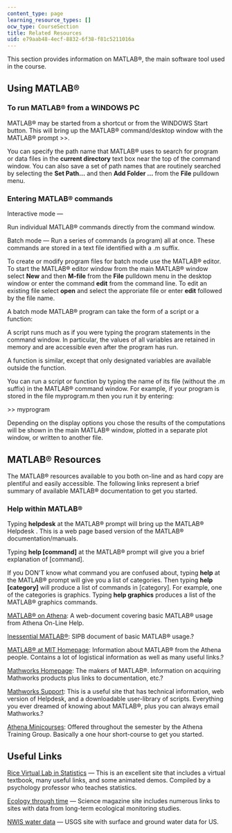 ```yaml
---
content_type: page
learning_resource_types: []
ocw_type: CourseSection
title: Related Resources
uid: e79aab48-4ecf-8832-6f38-f81c5211016a
---
```


This section provides information on MATLAB®, the main software tool used in the course.

Using MATLAB®
-------------

### To run MATLAB® from a WINDOWS PC

MATLAB® may be started from a shortcut or from the WINDOWS Start button. This will bring up the MATLAB® command/desktop window with the MATLAB® prompt >>.

You can specify the path name that MATLAB® uses to search for program or data files in the **current directory** text box near the top of the command window. You can also save a set of path names that are routinely searched by selecting the **Set Path...** and then **Add Folder ...** from the **File** pulldown menu.

### Entering MATLAB® commands

Interactive mode —

Run individual MATLAB® commands directly from the command window.

Batch mode — Run a series of commands (a program) all at once. These commands are stored in a text file identified with a .m suffix.

To create or modify program files for batch mode use the MATLAB® editor. To start the MATLAB® editor window from the main MATLAB® window select **New** and then **M-file** from the **File** pulldown menu in the desktop window or enter the command **edit** from the command line. To edit an existing file select **open** and select the approriate file or enter **edit** followed by the file name.

A batch mode MATLAB® program can take the form of a script or a function:

A script runs much as if you were typing the program statements in the command window. In particular, the values of all variables are retained in memory and are accessible even after the program has run.

A function is similar, except that only designated variables are available outside the function.

You can run a script or function by typing the name of its file (without the .m suffix) in the MATLAB® command window. For example, if your program is stored in the file myprogram.m then you run it by entering:

\>> myprogram

Depending on the display options you chose the results of the computations will be shown in the main MATLAB® window, plotted in a separate plot window, or written to another file.

MATLAB® Resources
-----------------

The MATLAB® resources available to you both on-line and as hard copy are plentiful and easily accessible. The following links represent a brief summary of available MATLAB® documentation to get you started.

### Help within MATLAB®

Typing **helpdesk** at the MATLAB® prompt will bring up the MATLAB® Helpdesk . This is a web page based version of the MATLAB® documentation/manuals.

Typing **help \[command\]** at the MATLAB® prompt will give you a brief explanation of \[command\].

If you DON'T know what command you are confused about, typing **help** at the MATLAB® prompt will give you a list of categories. Then typing **help \[category\]** will produce a list of commands in \[category\]. For example, one of the categories is graphics. Typing **help graphics** produces a list of the MATLAB® graphics commands.

[MATLAB® on Athena](http://web.mit.edu/matlab/www/): A web-document covering basic MATLAB® usage from Athena On-Line Help.

[Inessential MATLAB®](http://www.mit.edu/afs/sipb/project/www/matlab/imatlab/imatlab.html): SIPB document of basic MATLAB® usage.?

[MATLAB® at MIT Homepage](http://web.mit.edu/matlab/www/home.html): Information about MATLAB® from the Athena people. Contains a lot of logistical information as well as many useful links.?

[Mathworks Homepage](http://www.mathworks.com/): The makers of MATLAB®. Information on acquiring Mathworks products plus links to documentation, etc.?

[Mathworks Support](http://www.mathworks.com/support/): This is a useful site that has technical information, web version of Helpdesk, and a downloadable user-library of scripts. Everything you ever dreamed of knowing about MATLAB®, plus you can always email Mathworks.?

[Athena Minicourses](http://web.mit.edu/minidev/www/): Offered throughout the semester by the Athena Training Group. Basically a one hour short-course to get you started.

Useful Links
------------

[Rice Virtual Lab in Statistics](http://www.ruf.rice.edu/~lane/rvls.html) — This is an excellent site that includes a virtual textbook, many useful links, and some animated demos. Compiled by a psychology professor who teaches statistics.

[Ecology through time](https://science.sciencemag.org/) — Science magazine site includes numerous links to sites with data from long-term ecological monitoring studies.

[NWIS water data](http://waterdata.usgs.gov/nwis) — USGS site with surface and ground water data for US.